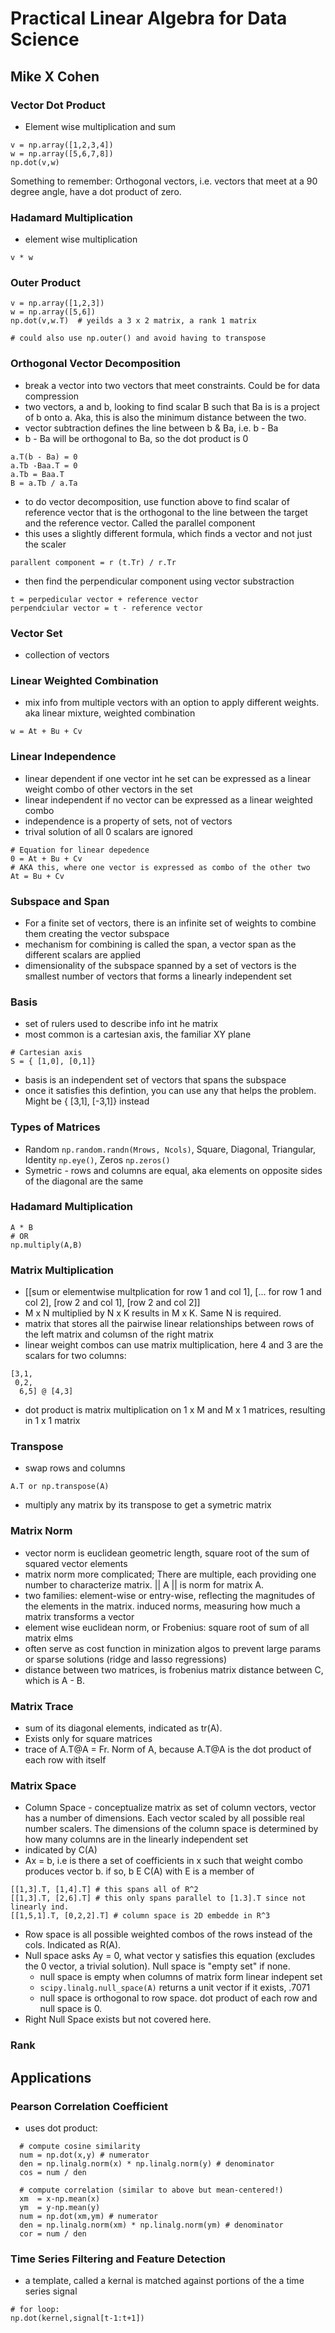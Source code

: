# Practical Linear Algebra for Data Science
## Mike X Cohen


### Vector Dot Product 
* Element wise multiplication and sum

```
v = np.array([1,2,3,4])
w = np.array([5,6,7,8])
np.dot(v,w)
```
Something to remember: Orthogonal vectors, i.e. vectors that meet at a 90 degree angle, have a dot product of zero.  

### Hadamard Multiplication
* element wise multiplication
```
v * w
```

### Outer Product

```
v = np.array([1,2,3])
w = np.array([5,6])
np.dot(v,w.T)  # yeilds a 3 x 2 matrix, a rank 1 matrix

# could also use np.outer() and avoid having to transpose
```

### Orthogonal Vector Decomposition
* break a vector into two vectors that meet constraints.  Could be for data compression
* two vectors, a and b, looking to find scalar B such that Ba is is a project of b onto a.  Aka, this is also the minimum distance between the two.  
* vector subtraction defines the line between b & Ba, i.e. b - Ba
* b - Ba will be orthogonal to Ba, so the dot product is 0
```
a.T(b - Ba) = 0
a.Tb -Baa.T = 0
a.Tb = Baa.T
B = a.Tb / a.Ta
```
* to do vector decomposition, use function above to find scalar of reference vector that is the orthogonal to the line between the target and the reference vector.  Called the parallel component
* this uses a slightly different formula, which finds a vector and not just the scaler
```
parallent component = r (t.Tr) / r.Tr
``` 
* then find the perpendicular component using vector substraction
```
t = perpedicular vector + reference vector
perpendciular vector = t - reference vector
```

### Vector Set
* collection of vectors

### Linear Weighted Combination
* mix info from multiple vectors with an option to apply different weights.  aka linear mixture, weighted combination
```
w = At + Bu + Cv
```

### Linear Independence
* linear dependent if one vector int he set can be expressed as a linear weight combo of other vectors in the set
* linear independent if no vector can be expressed as a linear weighted combo
* independence is a property of sets, not of vectors
* trival solution of all 0 scalars are ignored
```
# Equation for linear depedence
0 = At + Bu + Cv
# AKA this, where one vector is expressed as combo of the other two
At = Bu + Cv
```

### Subspace and Span
* For a finite set of vectors, there is an infinite set of weights to combine them creating the vector subspace
* mechanism for combining is called the span, a vector span as the different scalars are applied
* dimensionality of the subspace spanned by a set of vectors is the smallest number of vectors that forms a linearly independent set

### Basis
* set of rulers used to describe info int he matrix
* most common is a cartesian axis, the familiar XY plane 
```
# Cartesian axis
S = { [1,0], [0,1]}
```
* basis is an independent set of vectors that spans the subspace
* once it satisfies this defintion, you can use any that helps the problem.  Might be { [3,1], [-3,1]} instead

### Types of Matrices
* Random ```np.random.randn(Mrows, Ncols)```, Square, Diagonal, Triangular, Identity ```np.eye()```, Zeros ```np.zeros()```
* Symetric - rows and columns are equal, aka elements on opposite sides of the diagonal are the same

### Hadamard Multiplication
```
A * B
# OR 
np.multiply(A,B)
```

### Matrix Multiplication
* [[sum or elementwise multplication for row 1 and col 1], [... for row 1 and col 2], [row 2 and col 1], [row 2 and col 2]]
* M x N multiplied by N x K results in M x K.  Same N is required.  
* matrix that stores all the pairwise linear relationships between rows of the left matrix and columsn of the right matrix
* linear weight combos can use matrix multiplication, here 4 and 3 are the scalars for two columns: 
```
[3,1,
 0,2,
  6,5] @ [4,3]
```
* dot product is matrix multiplication on 1 x M and M x 1 matrices, resulting in 1 x 1 matrix


### Transpose
* swap rows and columns
```
A.T or np.transpose(A)
```
* multiply any matrix by its transpose to get a symetric matrix

### Matrix Norm
* vector norm is euclidean geometric length, square root of the sum of squared vector elements
* matrix norm more complicated;  There are multiple, each providing one number to characterize matrix.  || A || is norm for matrix A.
* two families:  element-wise or entry-wise, reflecting the magnitudes of the elements in the matrix.  induced norms, measuring how much a matrix transforms a vector
* element wise euclidean norm, or Frobenius:  square root of sum of all matrix elms
* often serve as cost function in minization algos to prevent large params or sparse solutions (ridge and lasso regressions)
* distance between two matrices, is frobenius matrix distance between C, which is A - B. 

### Matrix Trace
* sum of its diagonal elements, indicated as tr(A). 
* Exists only for square matrices
* trace of A.T@A = Fr. Norm of A, because A.T@A is the dot product of each row with itself

### Matrix Space
* Column Space - conceptualize matrix as set of column vectors, vector has a number of dimensions.  Each vector scaled by all possible real number scalers.  The dimensions of the column space is determined by how many columns are in the linearly independent set
* indicated by C(A)
* Ax = b, i.e is there a set of coefficients in x such that weight combo produces vector b.  if so, b E C(A) with E is a member of
```
[[1,3].T, [1,4].T] # this spans all of R^2
[[1,3].T, [2,6].T] # this only spans parallel to [1.3].T since not linearly ind.
[[1,5,1].T, [0,2,2].T] # column space is 2D embedde in R^3
```
* Row space is all possible weighted combos of the rows instead of the cols. Indicated as R(A). 
* Null space asks Ay = 0, what vector y satisfies this equation (excludes the 0 vector, a trivial solution).  Null space is "empty set"  if none.
  * null space is empty when columns of matrix form linear indepent set
  * ```scipy.linalg.null_space(A)```  returns a unit vector if it exists, .7071
  * null space is orthogonal to row space.  dot product of each row and null space is 0.  
* Right Null Space exists but not covered here.  

### Rank





## Applications

### Pearson Correlation Coefficient
* uses dot product: 
```
  # compute cosine similarity
  num = np.dot(x,y) # numerator
  den = np.linalg.norm(x) * np.linalg.norm(y) # denominator
  cos = num / den

  # compute correlation (similar to above but mean-centered!)
  xm  = x-np.mean(x)
  ym  = y-np.mean(y)
  num = np.dot(xm,ym) # numerator
  den = np.linalg.norm(xm) * np.linalg.norm(ym) # denominator
  cor = num / den
```

### Time Series Filtering and Feature Detection
* a template, called a kernal is matched against portions of the a time series signal
```
# for loop: 
np.dot(kernel,signal[t-1:t+1])
```

